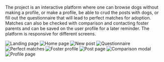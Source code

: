 The project is an interactive platform where one can browse dogs without making a profile, or make a profile, be able to crud the posts with dogs,
or fill out the questionnaire that will lead to perfect matches for adoption.
Matches can also be checked with comparison and contacting foster parents and can be saved on the user profile for a later reminder. 
The platform is responsive for different screens.

![Landing page](https://user-images.githubusercontent.com/118138407/233460432-060b4ef7-ea32-4474-bd01-c37ebba1f393.png)
![Home page](https://user-images.githubusercontent.com/118138407/233460446-c89405c7-70e1-4387-b0b1-88220198ec1c.png)
![New post ](https://user-images.githubusercontent.com/118138407/233460489-c56600b6-8307-4feb-a9a3-38d98d17fed4.png)
![Questionnaire](https://user-images.githubusercontent.com/118138407/233460521-af750092-ef79-4331-9580-dd221a1bb899.png)
![Perfect matches](https://user-images.githubusercontent.com/118138407/233460543-7d0e7cda-5092-4d26-9498-bf9e31e3ac13.png)
![Foster profile](https://user-images.githubusercontent.com/118138407/233460581-b9808d5e-b72c-4743-9282-2a022cddceae.png)
![Post page](https://user-images.githubusercontent.com/118138407/233460590-abf88345-86c3-4901-9e9a-3ec5a6625881.png)
![Comparison modal](https://user-images.githubusercontent.com/118138407/233460602-474ae31d-2b3e-48a5-a1c0-ae984b39980a.png)
![Profile page](https://user-images.githubusercontent.com/118138407/233460641-d171ffd9-9c69-46c5-ae2d-13aeffb7e385.png)

